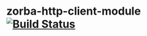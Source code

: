 zorba-http-client-module [![Build Status](https://travis-ci.org/28msec/zorba-http-client-module.svg?branch=master)](https://travis-ci.org/28msec/zorba-http-client-module)
========================
